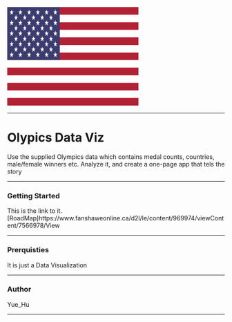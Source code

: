 <!DOCTYPE html>
<html>
<head> 
<meta charset="utf-8"> 
</head>
<body>
<img border="0" src="/USA.png" alt="USA" width="304" height="228">
  <hr>
  <h1>Olypics Data Viz</h1>
  <p>Use the supplied Olympics data which contains medal counts, countries, male/female winners etc. Analyze it, and create a one-page app that tels the story</p>
  <hr>
  <h3>Getting Started</h3>
  <p>This is the link to it.<link>[RoadMap]https://www.fanshaweonline.ca/d2l/le/content/969974/viewContent/7566978/View</link></p>
  <hr>
  <h3>Prerquisties</h3>
  <p>It is just a Data Visualization</p>
  <hr>
  <h3>Author</h3>
  <p>Yue_Hu</p>
  <hr>
</body>
</html>
